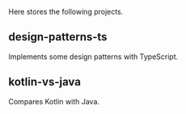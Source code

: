 Here stores the following projects. 

## design-patterns-ts ## 
Implements some design patterns with TypeScript.

## kotlin-vs-java ## 
Compares Kotlin with Java.
